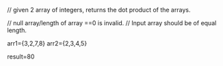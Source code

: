 // given 2 array of integers, returns the dot product of the arrays.

// null array/length of array ==0 is invalid. 
// Input array should be of equal length.

arr1={3,2,7,8}
arr2={2,3,4,5}

result=80